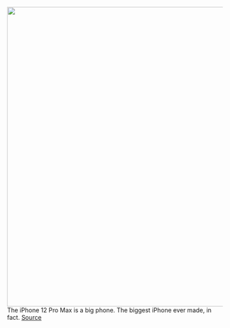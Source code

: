 <img src='https://cdn0.vox-cdn.com/hermano/verge/product/image/9466/bfarsace_201106_4269_012.0.jpg' width='700px' /><br/>
The iPhone 12 Pro Max is a big phone. The biggest iPhone ever made, in fact.
<a href='https://www.theverge.com/21555901/iphone-12-pro-max-review'> Source <a/>